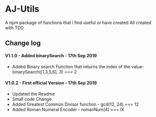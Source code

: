 # AJ-Utils

A npm package of functions that i find useful or have created All created with TDD

## Change log

#### V1.1.0 - Added binarySearch - 17th Sep 2019

- Added Binary search Function that returns the index of the value- binarySearch([1,3,5,6], 3) === 2

#### V1.0.2 - First official Version - 17th Sep 2019

- Updated the Readme
- Small code Change
- Added Greatest Common Divisor function - gcd(12, 24) === 12
- Added Roman Numeral Encoder - romanNum(4) === IX
